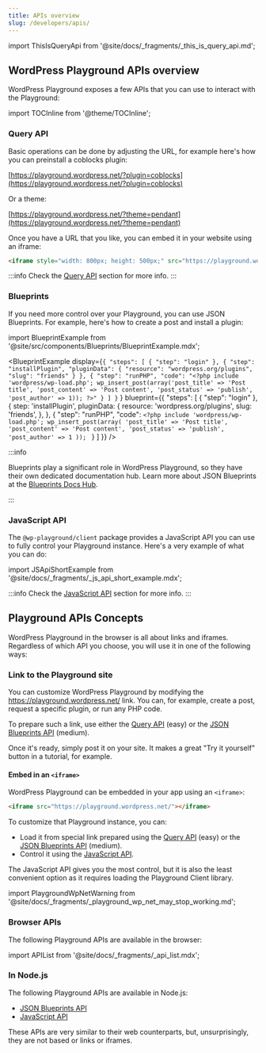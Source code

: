 ```yaml
---
title: APIs overview
slug: /developers/apis/
---
```


import ThisIsQueryApi from '@site/docs/\_fragments/\_this_is_query_api.md';

## WordPress Playground APIs overview

WordPress Playground exposes a few APIs that you can use to interact with the Playground:

import TOCInline from '@theme/TOCInline';

<TOCInline toc={toc} />

### Query API

Basic operations can be done by adjusting the URL, for example here's how you can preinstall a coblocks plugin:

[https://playground.wordpress.net/?plugin=coblocks](https://playground.wordpress.net/?plugin=coblocks)

Or a theme:

[https://playground.wordpress.net/?theme=pendant](https://playground.wordpress.net/?theme=pendant)

<ThisIsQueryApi /> Once you have a URL that you like, you can embed it in your website using an iframe:

```html
<iframe style="width: 800px; height: 500px;" src="https://playground.wordpress.net/?plugin=coblocks"></iframe>
```

:::info
Check the [Query API](/developers/apis/query-api) section for more info.
:::

### Blueprints

If you need more control over your Playground, you can use JSON Blueprints. For example, here's how to create a post and install a plugin:

import BlueprintExample from '@site/src/components/Blueprints/BlueprintExample.mdx';

<BlueprintExample
display={`{
  "steps": [
    {
      "step": "login"
    },
    {
      "step": "installPlugin",
      "pluginData": {
        "resource": "wordpress.org/plugins",
        "slug": "friends"
      }
    },
    {
      "step": "runPHP",
      "code": "<?php include 'wordpress/wp-load.php'; wp_insert_post(array('post_title' => 'Post title', 'post_content' => 'Post content', 'post_status' => 'publish', 'post_author' => 1)); ?>"
    }
  ]
}` }
blueprint={{
		"steps": [
            {
                "step": "login"
            },
            {
            step: 'installPlugin',
                pluginData: {
                    resource: 'wordpress.org/plugins',
                    slug: 'friends',
                },
            },
			{
				"step": "runPHP",
				"code": `<?php
include 'wordpress/wp-load.php';
wp_insert_post(array(
'post_title' => 'Post title',
'post_content' => 'Post content',
'post_status' => 'publish',
'post_author' => 1
));
`
}
]
}} />

<p></p>

:::info

Blueprints play a significant role in WordPress Playground, so they have their own dedicated documentation hub. Learn more about JSON Blueprints at the [Blueprints Docs Hub](/blueprints).

:::

### JavaScript API

The `@wp-playground/client` package provides a JavaScript API you can use to fully control your Playground instance. Here's a very example of what you can do:

import JSApiShortExample from '@site/docs/\_fragments/\_js_api_short_example.mdx';

<JSApiShortExample />

:::info
Check the [JavaScript API](/developers/apis/javascript-api/) section for more info.
:::

## Playground APIs Concepts

WordPress Playground in the browser is all about links and iframes. Regardless of which API you choose, you will use it in one of the following ways:

### Link to the Playground site

You can customize WordPress Playground by modifying the https://playground.wordpress.net/ link. You can, for example, create a post, request a specific plugin, or run any PHP code.

To prepare such a link, use either the [Query API](/developers/apis/query-api) (easy) or the [JSON Blueprints API](/blueprints) (medium).

Once it's ready, simply post it on your site. It makes a great "Try it yourself" button in a tutorial, for example.

#### Embed in an `<iframe>`

WordPress Playground can be embedded in your app using an `<iframe>`:

```html
<iframe src="https://playground.wordpress.net/"></iframe>
```

To customize that Playground instance, you can:

-   Load it from special link prepared using the [Query API](/developers/apis/query-api) (easy) or the [JSON Blueprints API](/blueprints) (medium).
-   Control it using the [JavaScript API](/developers/apis/javascript-api/).

The JavaScript API gives you the most control, but it is also the least convenient option as it requires loading the Playground Client library.

import PlaygroundWpNetWarning from '@site/docs/\_fragments/\_playground_wp_net_may_stop_working.md';

<PlaygroundWpNetWarning />

### Browser APIs

The following Playground APIs are available in the browser:

import APIList from '@site/docs/\_fragments/\_api_list.mdx';

<APIList />

### In Node.js

The following Playground APIs are available in Node.js:

-   [JSON Blueprints API](/blueprints)
-   [JavaScript API](/developers/apis/javascript-api/)

These APIs are very similar to their web counterparts, but, unsurprisingly, they are not based or links or iframes.
